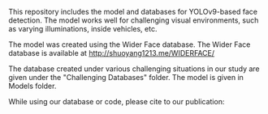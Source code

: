 This repository includes the model and databases for YOLOv9-based face detection. The model works well for challenging visual environments, such as varying illuminations, inside vehicles, etc. 

The model was created using the Wider Face database. The Wider Face database is available at http://shuoyang1213.me/WIDERFACE/ 

The database created under various challenging situations in our study are given under the "Challenging Databases" folder. The model is given in Models folder.

While using our database or code, please cite to our publication:

